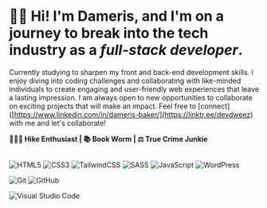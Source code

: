 # 👋🏾 Hi! I'm Dameris, and I'm on a journey to break into the tech industry as a _full-stack developer_.

Currently studying to sharpen my front and back-end development skills. I enjoy diving into coding challenges and collaborating with like-minded individuals to create engaging and user-friendly web experiences that leave a lasting impression. I am always open to new opportunities to collaborate on exciting projects that will make an impact.
Feel free to [connect]([https://www.linkedin.com/in/dameris-baker/](https://linktr.ee/devdweez) with me and let's collaborate!

**🤸🏾‍♀️ Hike Enthusiast | 📚 Book Worm | ⚖️ True Crime Junkie**
&nbsp;  
## 
![HTML5](https://img.shields.io/badge/html5-%23E34F26.svg?style=for-the-badge&logo=html5&logoColor=white)
![CSS3](https://img.shields.io/badge/css3-%231572B6.svg?style=for-the-badge&logo=css3&logoColor=white)
![TailwindCSS](https://img.shields.io/badge/tailwindcss-%2338B2AC.svg?style=for-the-badge&logo=tailwind-css&logoColor=white)
![SASS](https://img.shields.io/badge/SASS-hotpink.svg?style=for-the-badge&logo=SASS&logoColor=white)
![JavaScript](https://img.shields.io/badge/javascript-%23323330.svg?style=for-the-badge&logo=javascript&logoColor=%23F7DF1E)
![WordPress](https://img.shields.io/badge/WordPress-%23117AC9.svg?style=for-the-badge&logo=WordPress&logoColor=white)

![Git](https://img.shields.io/badge/git-%23F05033.svg?style=for-the-badge&logo=git&logoColor=white)
![GitHub](https://img.shields.io/badge/github-%23121011.svg?style=for-the-badge&logo=github&logoColor=white)

![Visual Studio Code](https://img.shields.io/badge/Visual%20Studio%20Code-0078d7.svg?style=for-the-badge&logo=visual-studio-code&logoColor=white)
